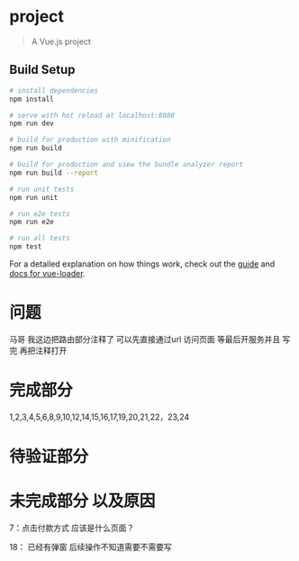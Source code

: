 # project

> A Vue.js project

## Build Setup

``` bash
# install dependencies
npm install

# serve with hot reload at localhost:8080
npm run dev

# build for production with minification
npm run build

# build for production and view the bundle analyzer report
npm run build --report

# run unit tests
npm run unit

# run e2e tests
npm run e2e

# run all tests
npm test
```

For a detailed explanation on how things work, check out the [guide](http://vuejs-templates.github.io/webpack/) and [docs for vue-loader](http://vuejs.github.io/vue-loader).


# 问题
马哥 我这边把路由部分注释了 可以先直接通过url 访问页面 等最后开服务并且 写完 再把注释打开


# 完成部分

1,2,3,4,5,6,8,9,10,12,14,15,16,17,19,20,21,22，23,24
# 待验证部分

# 未完成部分 以及原因
7：点击付款方式 应该是什么页面？


18： 已经有弹窗  后续操作不知道需要不需要写
